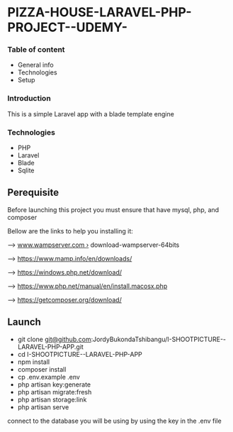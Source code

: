 # PIZZA-HOUSE-LARAVEL-PHP-PROJECT--UDEMY-

### Table of content 

* General info
* Technologies
* Setup

### Introduction 

This is a simple Laravel app with a blade template engine

### Technologies

* PHP
* Laravel
* Blade
* Sqlite

## Perequisite

Before launching this project you must ensure that have mysql, php, and composer

Bellow are the links to help you installing it:

 —> www.wampserver.com › download-wampserver-64bits

—>  https://www.mamp.info/en/downloads/

—> https://windows.php.net/download/

—>  https://www.php.net/manual/en/install.macosx.php

—> https://getcomposer.org/download/


## Launch

*  git clone git@github.com:JordyBukondaTshibangu/I-SHOOTPICTURE--LARAVEL-PHP-APP.git
* cd I-SHOOTPICTURE--LARAVEL-PHP-APP
* npm install 
* composer install
* cp .env.example .env
* php artisan key:generate
* php artisan migrate:fresh
* php artisan storage:link
* php artisan serve 


connect to the database you will be using by using the key in the .env file
